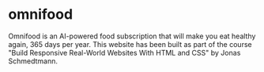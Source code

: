 # omnifood

Omnifood is an AI-powered food subscription that will make you eat healthy again, 365 days per year. This website has been built as part of the course "Build Responsive Real-World Websites With HTML and CSS" by Jonas Schmedtmann.

